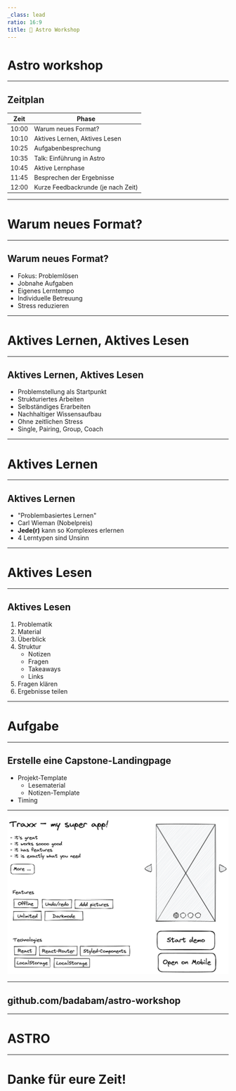 ```yaml
---
_class: lead
ratio: 16:9
title: 🚀 Astro Workshop
---
```


# Astro workshop

---

<!-- _class: tags block -->

## Zeitplan

| Zeit  | Phase                              |
| ----- | ---------------------------------- |
| 10:00 | Warum neues Format?                |
| 10:10 | Aktives Lernen, Aktives Lesen      |
| 10:25 | Aufgabenbesprechung                |
| 10:35 | Talk: Einführung in Astro          |
| 10:45 | Aktive Lernphase                   |
| 11:45 | Besprechen der Ergebnisse          |
| 12:00 | Kurze Feedbackrunde (je nach Zeit) |

---

<!-- _class: lead -->

# Warum neues Format?

---

<!-- _class: tags blocks -->
<!-- _footer: 10:00 - 10:10 -->

## Warum neues Format?

 * Fokus: Problemlösen
 * Jobnahe Aufgaben
 * Eigenes Lerntempo
 * Individuelle Betreuung
 * Stress reduzieren

---

<!-- _class: lead -->
<!-- _footer: (1/3) 10:10 - 10:25 -->

# Aktives Lernen, Aktives Lesen

---

<!-- _class: tags blocks -->

## Aktives Lernen, Aktives Lesen

 * Problemstellung als Startpunkt
 * Strukturiertes Arbeiten
 * Selbständiges Erarbeiten
 * Nachhaltiger Wissensaufbau
 * Ohne zeitlichen Stress
 * Single, Pairing, Group, Coach

---

<!-- _class: sublead tags -->
<!-- _footer: (2/3) 10:10 - 10:25 -->

# Aktives Lernen

---

<!-- _class: tags blocks -->

## Aktives Lernen

 * "Problembasiertes Lernen"
 * Carl Wieman (Nobelpreis)
 * **Jede(r)** kann so Komplexes erlernen
 * 4 Lerntypen sind Unsinn

---

<!-- _class: sublead tags -->
<!-- _footer: (3/3) 10:10 - 10:25 -->

# Aktives Lesen

---

<!-- _class: tags  -->

## Aktives Lesen

1) Problematik
2) Material
3) Überblick
4) Struktur
   * Notizen
   * Fragen
   * Takeaways
   * Links
5) Fragen klären
6) Ergebnisse teilen

---

<!-- _class: lead -->
<!-- _footer: 10:25 - 10:35 -->

# Aufgabe

---

<!-- _class: tags blocks -->
<!-- _footer: 10:25 - 10:35 -->

## Erstelle eine Capstone-Landingpage

 * Projekt-Template
   * Lesematerial
   * Notizen-Template
 * Timing

---

<!-- _footer: 10:25 - 10:35 -->

!['traxx-design', h:800](traxx-design.png)

---
<!-- _class: sublead -->

##  github.com/badabam/astro-workshop

---

<!-- _class: lead -->
<!-- _footer: 10:25 - 10:35 -->

# ASTRO

---

<!-- _class: sublead -->

# Danke für eure Zeit!
